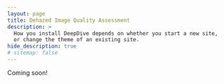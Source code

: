 ```yaml
---
layout: page
title: Dehazed Image Quality Assessment
description: >
  How you install DeepDive depends on whether you start a new site,
  or change the theme of an existing site.
hide_description: true
# sitemap: false
---
```


Coming soon!
